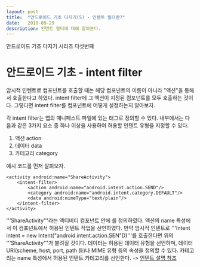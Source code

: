 ```yaml
---
layout: post
title:  "안드로이드 기초 다지기(5) - 인텐트 필터란?"
date:   2018-09-29
description: 인텐트 필터에 대해 알아본다.
---
```


<p class="intro"><span class="dropcap">안</span>드로이드 기초 다지기 시리즈 다섯번째</p>

# 안드로이드 기초 - intent filter

암시적 인텐트로 컴포넌트를 호출할 때는 해당 컴포넌트의 이름이 아니라 "액션"을 통해서 호출한다고 하였다. 
intent filter에 그 액션이 지정된 컴포넌트를 모두 호출하는 것이다. 그렇다면 intent filter를 컴포넌트에 어떻게 설정하는지 알아보자.

각 intent filter는 앱의 매니페스트 파일에 있는 <intent-filter> 태그로 정의할 수 있다.
<intent-filter> 내부에서는 다음과 같은 3가지 요소 중 하나 이상을 사용하여 허용할 인텐트 유형을 지정할 수 있다.

1. 액션 action
2. 데이터 data
3. 카테고리 category

예시 코드를 먼저 살펴보자.
~~~
<activity android:name="ShareActivity">
    <intent-filter>
        <action android:name="android.intent.action.SEND"/>
        <category android:name="android.intent.category.DEFAULT"/>
        <data android:mimeType="text/plain"/>
    </intent-filter>
</activity>
~~~
'''ShareActivity'''라는 액티비티 컴포넌트 안에 <intent-filter>를 정의하였다.
액션의 name 특성에서 이 컴포넌트에서 허용된 인텐트 작업을 선언하였다. 
만약 암시적 인텐트로 '''Intent intent = new Intent("android.intent.action.SEN"D)'''를 호출한다면 위의 '''ShareActivity'''가 불려질 것이다.
데이터는 허용된 데이터 유형을 선언하며, 데이터 URI(scheme, host, port, path 등)나 MIME 유형 등의 속성을 정의할 수 있다.
카테고리는 name 특성에서 허용된 인텐트 카테고리를 선언한다. -> [인텐트 설명 참조](https://github.com/Jiyoung9310/AndroidDoc/blob/master/_posts/2018-05-29-Android-Intent.md)

